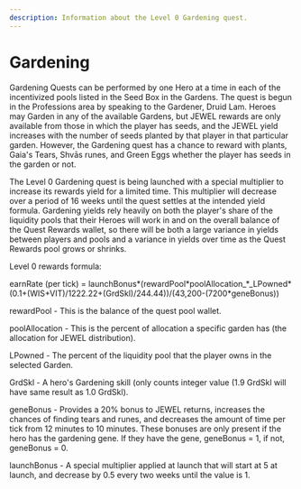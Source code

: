 ```yaml
---
description: Information about the Level 0 Gardening quest.
---
```


# Gardening

Gardening Quests can be performed by one Hero at a time in each of the incentivized pools listed in the Seed Box in the Gardens. The quest is begun in the Professions area by speaking to the Gardener, Druid Lam. Heroes may Garden in any of the available Gardens, but JEWEL rewards are only available from those in which the player has seeds, and the JEWEL yield increases with the number of seeds planted by that player in that particular garden. However, the Gardening quest has a chance to reward with plants, Gaia's Tears, Shvās runes, and Green Eggs whether the player has seeds in the garden or not.

The Level 0 Gardening quest is being launched with a special multiplier to increase its rewards yield for a limited time. This multiplier will decrease over a period of 16 weeks until the quest settles at the intended yield formula. Gardening yields rely heavily on both the player's share of the liquidity pools that their Heroes will work in and on the overall balance of the Quest Rewards wallet, so there will be both a large variance in yields between players and pools and a variance in yields over time as the Quest Rewards pool grows or shrinks.

Level 0 rewards formula:&#x20;

earnRate (per tick) = launchBonus\*(rewardPool\*poolAllocation_\*_LPowned\*(0.1+(WIS+VIT)/1222.22+(GrdSkl)/244.44))/(43,200-(7200\*geneBonus))&#x20;

rewardPool - This is the balance of the quest pool wallet.&#x20;

poolAllocation - This is the percent of allocation a specific garden has (the allocation for JEWEL distribution).&#x20;

LPowned - The percent of the liquidity pool that the player owns in the selected Garden.&#x20;

GrdSkl - A hero's Gardening skill (only counts integer value (1.9 GrdSkl will have same result as 1.0 GrdSkl).&#x20;

geneBonus - Provides a 20% bonus to JEWEL returns, increases the chances of finding tears and runes, and decreases the amount of time per tick from 12 minutes to 10 minutes. These bonuses are only present if the hero has the gardening gene. If they have the gene, geneBonus = 1, if not, geneBonus = 0.&#x20;

launchBonus - A special multiplier applied at launch that will start at 5 at launch, and decrease by 0.5 every two weeks until the value is 1.
